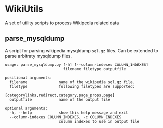 # WikiUtils
A set of utility scripts to process Wikipedia related data


## parse\_mysqldump

A script for parsing wikipedia mysqldump `sql.gz` files. Can be extended to parse arbitraty mysqldump files. 

```
usage: parse_mysqldump.py [-h] [--column-indexes COLUMN_INDEXES]
                          filename filetype outputfile

positional arguments:
  filename              name of the wikipedia sql.gz file.
  filetype              following filetypes are supported:
                        [categorylinks,redirect,category,page_props,page]
  outputfile            name of the output file

optional arguments:
  -h, --help            show this help message and exit
  --column-indexes COLUMN_INDEXES, -c COLUMN_INDEXES
                        column indexes to use in output file
```

